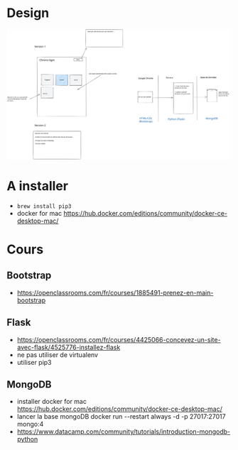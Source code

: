
# Design 

![Design chrono tigre](https://github.com/jdassonvil/exercices/blob/master/design.svg "Design v1")


# A installer
- `brew install pip3`
- docker for mac https://hub.docker.com/editions/community/docker-ce-desktop-mac/

# Cours

## Bootstrap
- https://openclassrooms.com/fr/courses/1885491-prenez-en-main-bootstrap

## Flask
- https://openclassrooms.com/fr/courses/4425066-concevez-un-site-avec-flask/4525776-installez-flask
- ne pas utiliser de virtualenv
- utiliser pip3

## MongoDB
- installer docker for mac https://hub.docker.com/editions/community/docker-ce-desktop-mac/
- lancer la base mongoDB docker run --restart always -d -p 27017:27017 mongo:4
- https://www.datacamp.com/community/tutorials/introduction-mongodb-python
